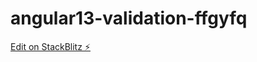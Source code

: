 # angular13-validation-ffgyfq

[Edit on StackBlitz ⚡️](https://stackblitz.com/edit/angular13-validation-ffgyfq)
